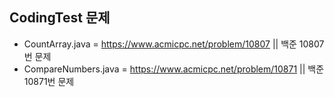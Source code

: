 ## CodingTest 문제

- CountArray.java = https://www.acmicpc.net/problem/10807 || 백준 10807번 문제
- CompareNumbers.java = https://www.acmicpc.net/problem/10871 || 백준 10871번 문제